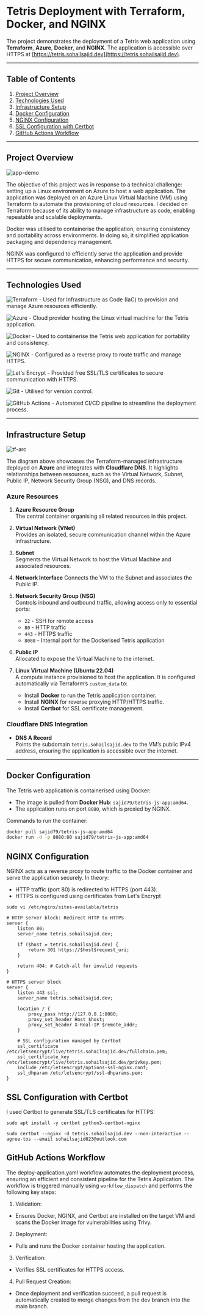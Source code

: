 # Tetris Deployment with Terraform, Docker, and NGINX

The project demonstrates the deployment of a Tetris web application using **Terraform**, **Azure**, **Docker**, and **NGINX**. The application is accessible over HTTPS at [https://tetris.sohailsajid.dev](https://tetris.sohailsajid.dev).

---

## Table of Contents

1. [Project Overview](#project-overview)
2. [Technologies Used](#technologies-used)
3. [Infrastructure Setup](#infrastructure-setup)
4. [Docker Configuration](#docker-configuration)
5. [NGINX Configuration](#nginx-configuration)
6. [SSL Configuration with Certbot](#ssl-configuration-with-certbot)
7. [GitHub Actions Workflow](#github-actions-workflow)

---

## Project Overview

![app-demo](./assets/app-demo.gif)

The objective of this project was in response to a technical challenge: setting up a Linux environment on Azure to host a web application. The application was deployed on an Azure Linux Virtual Machine (VM) using Terraform to automate the provisioning of cloud resources. I decided on Terraform because of its ability to manage infrastructure as code, enabling repeatable and scalable deployments.

Docker was utilised to containerise the application, ensuring consistency and portability across environments. In doing so, it simplified application packaging and dependency management.

NGINX was configured to efficiently serve the application and provide HTTPS for secure communication, enhancing performance and security.

---

## Technologies Used

![Terraform](https://img.shields.io/badge/Terraform-623CE4?style=for-the-badge&logo=terraform&logoColor=white) - Used for Infrastructure as Code (IaC) to provision and manage Azure resources efficiently.

![Azure](https://img.shields.io/badge/Azure-0089D6?style=for-the-badge&logo=microsoft-azure&logoColor=white) - Cloud provider hosting the Linux virtual machine for the Tetris application.

![Docker](https://img.shields.io/badge/Docker-2496ED?style=for-the-badge&logo=docker&logoColor=white) - Used to containerise the Tetris web application for portability and consistency.

![NGINX](https://img.shields.io/badge/NGINX-009639?style=for-the-badge&logo=nginx&logoColor=white) - Configured as a reverse proxy to route traffic and manage HTTPS.

![Let's Encrypt](https://img.shields.io/badge/Let%27s_Encrypt-003A70?style=for-the-badge&logo=letsencrypt&logoColor=white) - Provided free SSL/TLS certificates to secure communication with HTTPS.

![Git](https://img.shields.io/badge/Git-F05032?style=for-the-badge&logo=git&logoColor=white) - Utilised for version control.

![GitHub Actions](https://img.shields.io/badge/GitHub_Actions-2088FF?style=for-the-badge&logo=github-actions&logoColor=white) - Automated CI/CD pipeline to streamline the deployment process.

---

## Infrastructure Setup

![tf-arc](./assets/tf-arc.png)

The diagram above showcases the Terraform-managed infrastructure deployed on **Azure** and integrates with **Cloudflare DNS**. It highlights relationships between resources, such as the Virtual Network, Subnet, Public IP, Network Security Group (NSG), and DNS records.

### **Azure Resources**

1. **Azure Resource Group**  
   The central container organising all related resources in this project.

2. **Virtual Network (VNet)**  
   Provides an isolated, secure communication channel within the Azure infrastructure.

3. **Subnet**  
   Segments the Virtual Network to host the Virtual Machine and associated resources.

4. **Network Interface**
   Connects the VM to the Subnet and associates the Public IP.

5. **Network Security Group (NSG)**  
   Controls inbound and outbound traffic, allowing access only to essential ports:

   - `22` - SSH for remote access
   - `80` - HTTP traffic
   - `443` - HTTPS traffic
   - `8080` - Internal port for the Dockerised Tetris application

6. **Public IP**  
   Allocated to expose the Virtual Machine to the internet.

7. **Linux Virtual Machine (Ubuntu 22.04)**  
   A compute instance provisioned to host the application. It is configured automatically via Terraform’s `custom_data` to:
   - Install **Docker** to run the Tetris application container.
   - Install **NGINX** for reverse proxying HTTP/HTTPS traffic.
   - Install **Certbot** for SSL certificate management.

### **Cloudflare DNS Integration**

- **DNS A Record**  
   Points the subdomain `tetris.sohailsajid.dev` to the VM’s public IPv4 address, ensuring the application is accessible over the internet.

---

## Docker Configuration

The Tetris web application is containerised using Docker:

- The image is pulled from **Docker Hub**: `sajid79/tetris-js-app:amd64`.
- The application runs on port `8080`, which is proxied by NGINX.

Commands to run the container:

```bash
docker pull sajid79/tetris-js-app:amd64
docker run -d -p 8080:80 sajid79/tetris-js-app:amd64
```

## NGINX Configuration

NGINX acts as a reverse proxy to route traffic to the Docker container and serve the application securely. In theory:

- HTTP traffic (port 80) is redirected to HTTPS (port 443).
- HTTPS is configured using certificates from Let's Encrypt

```
sudo vi /etc/nginx/sites-available/tetris
```

```
# HTTP server block: Redirect HTTP to HTTPS
server {
    listen 80;
    server_name tetris.sohailsajid.dev;

    if ($host = tetris.sohailsajid.dev) {
        return 301 https://$host$request_uri;
    }

    return 404; # Catch-all for invalid requests
}

# HTTPS server block
server {
    listen 443 ssl;
    server_name tetris.sohailsajid.dev;

    location / {
        proxy_pass http://127.0.0.1:8080;
        proxy_set_header Host $host;
        proxy_set_header X-Real-IP $remote_addr;
    }

    # SSL configuration managed by Certbot
    ssl_certificate /etc/letsencrypt/live/tetris.sohailsajid.dev/fullchain.pem;
    ssl_certificate_key /etc/letsencrypt/live/tetris.sohailsajid.dev/privkey.pem;
    include /etc/letsencrypt/options-ssl-nginx.conf;
    ssl_dhparam /etc/letsencrypt/ssl-dhparams.pem;
}
```

## SSL Configuration with Certbot

I used Certbot to generate SSL/TLS certificates for HTTPS:

```
sudo apt install -y certbot python3-certbot-nginx
```

```
sudo certbot --nginx -d tetris.sohailsajid.dev --non-interactive --agree-tos --email sohailsajid023@outlook.com
```

## GitHub Actions Workflow

The deploy-application.yaml workflow automates the deployment process, ensuring an efficient and consistent pipeline for the Tetris Application. The workflow is triggered manually using `workflow_dispatch` and performs the following key steps:

1. Validation:

- Ensures Docker, NGINX, and Certbot are installed on the target VM and scans the Docker image for vulnerabilities using Trivy.

2. Deployment:

- Pulls and runs the Docker container hosting the application.

3. Verification:

- Verifies SSL certificates for HTTPS access.

4. Pull Request Creation:

- Once deployment and verification succeed, a pull request is automatically created to merge changes from the dev branch into the main branch.
